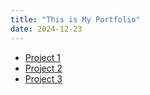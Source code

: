 ```yaml
---
title: "This is My Portfolio"
date: 2024-12-23
---
```

<ul>
    <li><a href="https://danirahmanh21.github.io/notebookapp/notebook-app/dist/">Project 1</a></li>
    <li><a href="https://danirahmanh21.github.io/BookShelfApp/bookshelf-app/">Project 2</a></li>
    <li><a href="https://danirahmanh21.github.io/Gallery/Tugas/">Project 3</a></li>
</ul>

